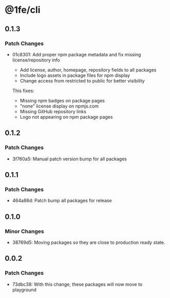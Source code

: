 # @1fe/cli

## 0.1.3

### Patch Changes

- 01c8301: Add proper npm package metadata and fix missing license/repository info
  - Add license, author, homepage, repository fields to all packages
  - Include logo assets in package files for npm display
  - Change access from restricted to public for better visibility

  This fixes:
  - Missing npm badges on package pages
  - "none" license display on npmjs.com
  - Missing GitHub repository links
  - Logo not appearing on npm package pages

## 0.1.2

### Patch Changes

- 3f760a5: Manual patch version bump for all packages

## 0.1.1

### Patch Changes

- 464a88d: Patch bump all packages for release

## 0.1.0

### Minor Changes

- 38769d5: Moving packages so they are close to production ready state.

## 0.0.2

### Patch Changes

- 73dbc38: With this change, these packages will now move to playground
